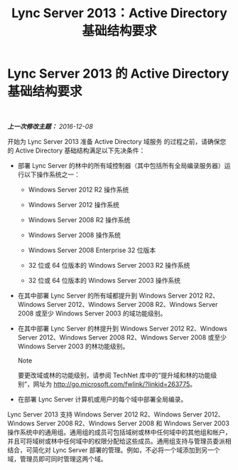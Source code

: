 ﻿---
title: Lync Server 2013：Active Directory 基础结构要求
TOCTitle: Active Directory 基础结构要求
ms:assetid: c2086f7b-662f-4179-ab99-2c0311ebd903
ms:mtpsurl: https://technet.microsoft.com/zh-cn/library/Gg412955(v=OCS.15)
ms:contentKeyID: 49314135
ms.date: 12/10/2016
mtps_version: v=OCS.15
ms.translationtype: HT
---

# Lync Server 2013 的 Active Directory 基础结构要求

 

_**上一次修改主题：** 2016-12-08_

开始为 Lync Server 2013 准备 Active Directory 域服务 的过程之前，请确保您的 Active Directory 基础结构满足以下先决条件：

  - 部署 Lync Server 的林中的所有域控制器（其中包括所有全局编录服务器）运行以下操作系统之一：
    
      - Windows Server 2012 R2 操作系统
    
      - Windows Server 2012 操作系统
    
      - Windows Server 2008 R2 操作系统
    
      - Windows Server 2008 操作系统
    
      - Windows Server 2008 Enterprise 32 位版本
    
      - 32 位或 64 位版本的 Windows Server 2003 R2 操作系统
    
      - 32 位或 64 位版本的 Windows Server 2003 操作系统

  - 在其中部署 Lync Server 的所有域都提升到 Windows Server 2012 R2、Windows Server 2012、Windows Server 2008 R2、Windows Server 2008 或至少 Windows Server 2003 的域功能级别。

  - 在其中部署 Lync Server 的林提升到 Windows Server 2012 R2、Windows Server 2012、Windows Server 2008 R2、Windows Server 2008 或至少 Windows Server 2003 的林功能级别。
    
    > [!NOTE]  
    > 要更改域或林的功能级别，请参阅 TechNet 库中的“提升域和林的功能级别”，网址为 <a href="http://go.microsoft.com/fwlink/?linkid=263775" class="uri">http://go.microsoft.com/fwlink/?linkid=263775</a>。
    


  - 在部署 Lync Server 计算机或用户的每个域中部署全局编录。

Lync Server 2013 支持 Windows Server 2012 R2、Windows Server 2012、Windows Server 2008 R2、Windows Server 2008 和 Windows Server 2003 操作系统中的通用组。通用组的成员可包括域树或林中任何域中的其他组和帐户，并且可将域树或林中任何域中的权限分配给这些成员。通用组支持与管理员委派相结合，可简化对 Lync Server 部署的管理。例如，不必将一个域添加到另一个域，管理员即可同时管理这两个域。

